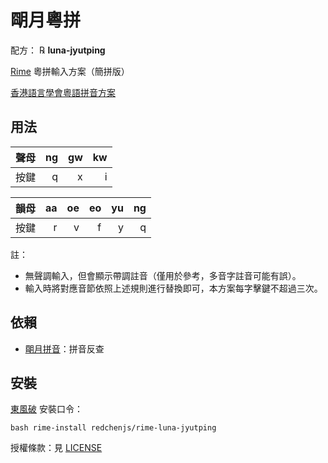 # 朙月粵拼

配方： ℞ **luna-jyutping**

[Rime](https://rime.im) 粵拼輸入方案（簡拼版）

[香港語言學會粵語拼音方案](https://zh.wikipedia.org/wiki/%E9%A6%99%E6%B8%AF%E8%AA%9E%E8%A8%80%E5%AD%B8%E5%AD%B8%E6%9C%83%E7%B2%B5%E8%AA%9E%E6%8B%BC%E9%9F%B3%E6%96%B9%E6%A1%88)

## 用法

| 聲母 | ng | gw | kw |
| :--: | -: | -: | -: |
| 按鍵 |  q |  x |  i |

| 韻母 | aa | oe | eo | yu | ng |
| :--: | -: | -: | -: | -: | -: |
| 按鍵 |  r |  v |  f |  y | q |

註：
* 無聲調輸入，但會顯示帶調註音（僅用於參考，多音字註音可能有誤）。
* 輸入時將對應音節依照上述規則進行替換即可，本方案每字擊鍵不超過三次。

## 依賴

* [朙月拼音](https://github.com/rime/rime-luna-pinyin)：拼音反查

## 安裝

[東風破](https://github.com/rime/plum) 安裝口令：
```
bash rime-install redchenjs/rime-luna-jyutping
```

授權條款：見 [LICENSE](LICENSE)

